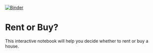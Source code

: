 [![Binder](https://mybinder.org/badge_logo.svg)](https://mybinder.org/v2/gh/sg-s/rent-or-buy/master?filepath=rent-or-buy.ipynb)

# Rent or Buy?

This interactive notebook will help you decide whether to rent or buy a house. 